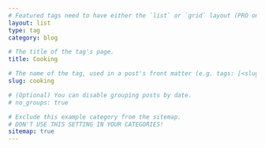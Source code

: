 ```yaml
---
# Featured tags need to have either the `list` or `grid` layout (PRO only).
layout: list
type: tag
category: blog

# The title of the tag's page.
title: Cooking

# The name of the tag, used in a post's front matter (e.g. tags: [<slug>]).
slug: cooking

# (Optional) You can disable grouping posts by date.
# no_groups: true

# Exclude this example category from the sitemap.
# DON'T USE THIS SETTING IN YOUR CATEGORIES!
sitemap: true
---
```

